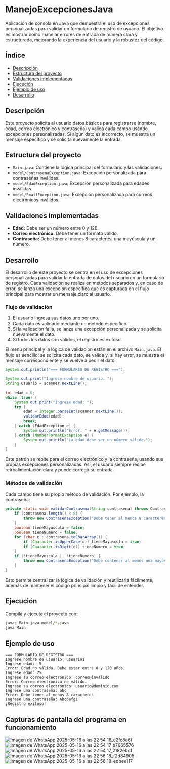 # ManejoExcepcionesJava

Aplicación de consola en Java que demuestra el uso de excepciones personalizadas para validar un formulario de registro de usuario. El objetivo es mostrar cómo manejar errores de entrada de manera clara y estructurada, mejorando la experiencia del usuario y la robustez del código.

## Índice

- [Descripción](#descripción)
- [Estructura del proyecto](#estructura-del-proyecto)
- [Validaciones implementadas](#validaciones-implementadas)
- [Ejecución](#ejecución)
- [Ejemplo de uso](#ejemplo-de-uso)
- [Desarrollo](#desarrollo)

## Descripción

Este proyecto solicita al usuario datos básicos para registrarse (nombre, edad, correo electrónico y contraseña) y valida cada campo usando excepciones personalizadas. Si algún dato es incorrecto, se muestra un mensaje específico y se solicita nuevamente la entrada.

## Estructura del proyecto

- `Main.java`: Contiene la lógica principal del formulario y las validaciones.
- `model/ContrasenaException.java`: Excepción personalizada para contraseñas inválidas.
- `model/EdadException.java`: Excepción personalizada para edades inválidas.
- `model/EmailException.java`: Excepción personalizada para correos electrónicos inválidos.

## Validaciones implementadas

- **Edad:** Debe ser un número entre 0 y 120.
- **Correo electrónico:** Debe tener un formato válido.
- **Contraseña:** Debe tener al menos 8 caracteres, una mayúscula y un número.

## Desarrollo

El desarrollo de este proyecto se centra en el uso de excepciones personalizadas para validar la entrada de datos del usuario en un formulario de registro. Cada validación se realiza en métodos separados y, en caso de error, se lanza una excepción específica que es capturada en el flujo principal para mostrar un mensaje claro al usuario.

### Flujo de validación

1. El usuario ingresa sus datos uno por uno.
2. Cada dato es validado mediante un método específico.
3. Si la validación falla, se lanza una excepción personalizada y se solicita nuevamente el dato.
4. Si todos los datos son válidos, el registro es exitoso.

El menú principal y la lógica de validación están en el archivo `Main.java`. El flujo es sencillo: se solicita cada dato, se valida y, si hay error, se muestra el mensaje correspondiente y se vuelve a pedir el dato.

```java
System.out.println("=== FORMULARIO DE REGISTRO ===");

System.out.print("Ingrese nombre de usuario: ");
String usuario = scanner.nextLine();

int edad = 0;
while (true) {
    System.out.print("Ingrese edad: ");
    try {
        edad = Integer.parseInt(scanner.nextLine());
        validarEdad(edad);
        break;
    } catch (EdadException e) {
        System.out.println("Error: " + e.getMessage());
    } catch (NumberFormatException e) {
        System.out.println("La edad debe ser un número válido.");
    }
}
```

Este patrón se repite para el correo electrónico y la contraseña, usando sus propias excepciones personalizadas. Así, el usuario siempre recibe retroalimentación clara y puede corregir su entrada.

### Métodos de validación

Cada campo tiene su propio método de validación. Por ejemplo, la contraseña:

```java
private static void validarContrasena(String contrasena) throws ContrasenaException {
    if (contrasena.length() < 8) {
        throw new ContrasenaException("Debe tener al menos 8 caracteres");
    }
    boolean tieneMayuscula = false;
    boolean tieneNumero = false;
    for (char c : contrasena.toCharArray()) {
        if (Character.isUpperCase(c)) tieneMayuscula = true;
        if (Character.isDigit(c)) tieneNumero = true;
    }
    if (!tieneMayuscula || !tieneNumero) {
        throw new ContrasenaException("Debe contener al menos una mayúscula y un número");
    }
}
```

Esto permite centralizar la lógica de validación y reutilizarla fácilmente, además de mantener el código principal limpio y fácil de entender.

## Ejecución

Compila y ejecuta el proyecto con:

```sh
javac Main.java model/*.java
java Main
```

## Ejemplo de uso

```
=== FORMULARIO DE REGISTRO ===
Ingrese nombre de usuario: usuario1
Ingrese edad: -5
Error: Edad no válida. Debe estar entre 0 y 120 años.
Ingrese edad: 25
Ingrese su correo electrónico: correo@invalido
Error: Correo electrónico no válido.
Ingrese su correo electrónico: usuario@dominio.com
Ingrese una contraseña: abc
Error: Debe tener al menos 8 caracteres
Ingrese una contraseña: Abcdefg1
¡Registro exitoso!
```
## Capturas de pantalla del programa en funcionamiento
![Imagen de WhatsApp 2025-05-16 a las 22 54 16_e2fc8a6f](https://github.com/user-attachments/assets/9bfc74ae-c9f4-4524-a2ba-24aaee71d844)
![Imagen de WhatsApp 2025-05-16 a las 22 54 17_b7665576](https://github.com/user-attachments/assets/1b727fd6-e1fa-4549-8c90-bcf253bffb32)
![Imagen de WhatsApp 2025-05-16 a las 22 54 17_2182ebc1](https://github.com/user-attachments/assets/a5daf241-8fbc-49ec-bc96-822c1fa1e67f)
![Imagen de WhatsApp 2025-05-16 a las 22 56 18_f2d84905](https://github.com/user-attachments/assets/cea318b0-d263-437c-98dc-d1f4a1df72b1)
![Imagen de WhatsApp 2025-05-16 a las 22 56 18_edbee117](https://github.com/user-attachments/assets/a5eb8093-d3b4-407a-8660-e6f41d68c9c8)

